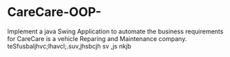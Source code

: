 # CareCare-OOP-
Implement a java Swing Application to automate the business requirements for CareCare is a vehicle Reparing and Maintenance company. teSfusbaljhvc;lhavcl;.suv,jhsbcjh sv ,js  nkjb
